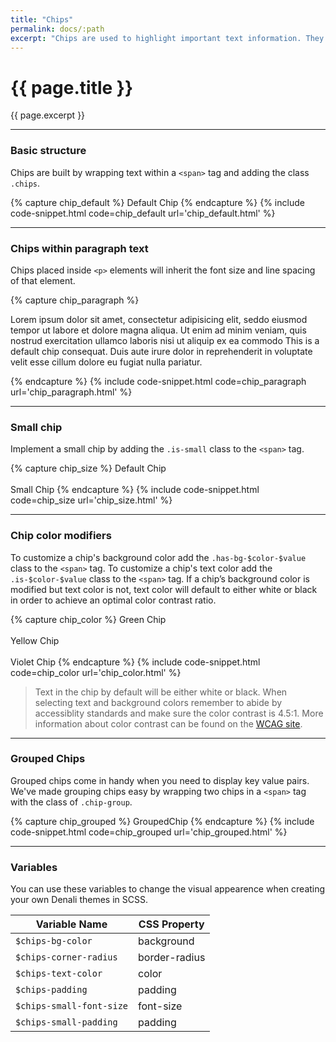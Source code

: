 ```yaml
---
title: "Chips"
permalink: docs/:path
excerpt: "Chips are used to highlight important text information. They come in two sizes and their color can be customized."
---
```


# {{ page.title }}

{{ page.excerpt }}

---

### Basic structure

Chips are built by wrapping text within a `<span>` tag and adding the class `.chips`.

{% capture chip_default %}
<span class="chips">Default Chip</span>
{% endcapture %}
{% include code-snippet.html code=chip_default url='chip_default.html' %}

---

### Chips within paragraph text

Chips placed inside `<p>` elements will inherit the font size and line spacing of that element.

{% capture chip_paragraph %}

<p> Lorem ipsum dolor sit amet, <span class="chips has-bg-purple-500">consectetur</span> adipisicing elit, seddo eiusmod tempor ut labore et dolore magna aliqua. Ut enim ad minim veniam, quis nostrud exercitation ullamco laboris nisi ut aliquip ex ea commodo <span class="chips bg-brand-200">This is a default chip</span> consequat. Duis aute irure dolor in reprehenderit in voluptate velit esse cillum dolore eu fugiat nulla pariatur. </p>
{% endcapture %}
{% include code-snippet.html code=chip_paragraph url='chip_paragraph.html' %}

---

### Small chip

Implement a small chip by adding the `.is-small` class to the `<span>` tag.

{% capture chip_size %}
<span class="chips">Default Chip</span>
<br>
<br>
<span class="chips is-small">Small Chip</span>
{% endcapture %}
{% include code-snippet.html code=chip_size url='chip_size.html' %}

---

### Chip color modifiers

To customize a chip's background color add the `.has-bg-$color-$value` class to the `<span>` tag. To customize a chip's text color add the `.is-$color-$value` class to the `<span>` tag. If a chip’s background color is modified but text color is not, text color will default to either white or black in order to achieve an optimal color contrast ratio.

{% capture chip_color %}
<span class="chips has-bg-lime-500">Green Chip</span>
<br>
<br>
<span class="chips has-bg-status-warning">Yellow Chip</span>
<br>
<br>
<span class="chips has-bg-violet-100 is-violet-500 ">Violet Chip</span>
{% endcapture %}
{% include code-snippet.html code=chip_color url='chip_color.html' %}

<blockquote class="accessible">Text in the chip by default will be either white or black. When selecting text and background colors remember to abide by accessiblity standards and make sure the color contrast is 4.5:1. More information about color contrast can be found on the <a href="https://www.w3.org/TR/UNDERSTANDING-WCAG20/visual-audio-contrast-contrast.html" target="blank">WCAG site</a>.</blockquote>

---

### Grouped Chips

Grouped chips come in handy when you need to display key value pairs. We've made grouping chips easy by wrapping two chips in a `<span>` tag with the class of `.chip-group`.

{% capture chip_grouped %}
<span class="chip-group">
<span class="chips has-bg-purple-500">Grouped</span><span class="chips has-bg-purple-300">Chip</span>
</span>
{% endcapture %}
{% include code-snippet.html code=chip_grouped url='chip_grouped.html' %}

---

### Variables

You can use these variables to change the visual appearence when creating your own Denali themes in SCSS.

| Variable Name            | CSS Property  |
| ------------------------ | ------------- |
| `$chips-bg-color`        | background    |
| `$chips-corner-radius`   | border-radius |
| `$chips-text-color`      | color         |
| `$chips-padding`         | padding       |
| `$chips-small-font-size` | font-size     |
| `$chips-small-padding`   | padding       |
